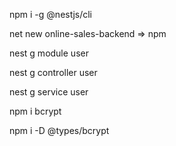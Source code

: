 npm i -g @nestjs/cli

net new online-sales-backend => npm


nest g module user

nest g controller user

nest g service user

npm i bcrypt

npm i -D @types/bcrypt